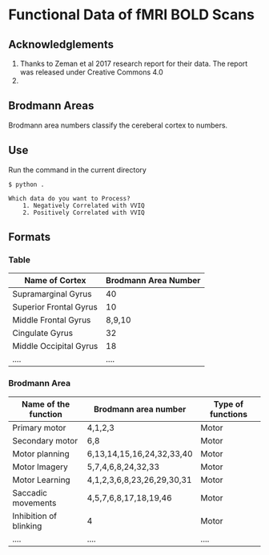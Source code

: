 # Functional Data of fMRI BOLD Scans

## Acknowledglements

1. Thanks to Zeman et al 2017 research report for their data. The report was released under Creative Commons 4.0
2.

## Brodmann Areas

Brodmann area numbers classify the cereberal cortex to numbers.

## Use

Run the command in the current directory

```console
$ python .

Which data do you want to Process?
	1. Negatively Correlated with VVIQ
	2. Positively Correlated with VVIQ
```

## Formats

### Table

| Name of Cortex         | Brodmann Area Number |
| ---------------------- | -------------------- |
| Supramarginal Gyrus    | 40                   |
| Superior Frontal Gyrus | 10                   |
| Middle Frontal Gyrus   | 8,9,10               |
| Cingulate Gyrus        | 32                   |
| Middle Occipital Gyrus | 18                   |
| ....                   | ....                 |

### Brodmann Area

| Name of the function   | Brodmann area number       | Type of functions |
| ---------------------- | -------------------------- | ----------------- |
| Primary motor          | 4,1,2,3                    | Motor             |
| Secondary motor        | 6,8                        | Motor             |
| Motor planning         | 6,13,14,15,16,24,32,33,40  | Motor             |
| Motor Imagery          | 5,7,4,6,8,24,32,33         | Motor             |
| Motor Learning         | 4,1,2,3,6,8,23,26,29,30,31 | Motor             |
| Saccadic movements     | 4,5,7,6,8,17,18,19,46      | Motor             |
| Inhibition of blinking | 4                          | Motor             |
| ....                   | ....                       | ....              |
